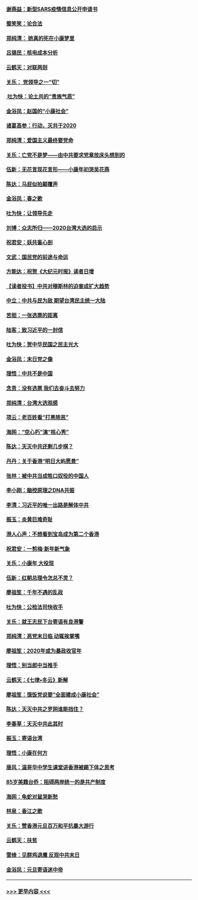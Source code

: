 #### [谢燕益：新型SARS疫情信息公开申请书](../pages/nsc993/n11808840.md?t=01220031) 
#### [蜀笑笑：论合法](../pages/nsc993/n11808064.md?t=01220031) 
#### [郑纯清： 她真的死在小康梦里](../pages/nsc993/n11806623.md?t=01220031) 
#### [吕锡民：核电成本分析](../pages/nsc993/n11806284.md?t=01220031) 
#### [云鹤天：对联两则](../pages/nsc993/n11805957.md?t=01220031) 
#### [关乐： 党领导之一“切”](../pages/nsc993/n11804505.md?t=01220031) 
#### [ 吐为快：论土共的“贵族气质”](../pages/nsc993/n11804490.md?t=01220031) 
#### [金浴凤：赵国的“小康社会”](../pages/nsc993/n11804452.md?t=01220031) 
#### [诸葛高参：行动，灭共于2020](../pages/nsc993/n11804120.md?t=01220031) 
#### [郑纯清：爱国主义最终要党命](../pages/nsc993/n11802197.md?t=01220031) 
#### [关乐：亡党不是梦——由中共要求党章放床头想到的](../pages/nsc993/n11802156.md?t=01220031) 
#### [伍新：无花言现花言形——小康年初哭吴花燕](../pages/nsc993/n11800044.md?t=01220031) 
#### [陈达：马屁似拍颠覆声](../pages/nsc993/n11800010.md?t=01220031) 
#### [金浴凤：春之歌](../pages/nsc993/n11797687.md?t=01220031) 
#### [吐为快：让领导先走](../pages/nsc993/n11797512.md?t=01220031) 
#### [刘博：众志所归——2020台湾大选的启示](../pages/nsc993/n11796878.md?t=01220031) 
#### [祝君安：妖共畜心剖](../pages/nsc993/n11794273.md?t=01220031) 
#### [文武：国民党的前途与命运](../pages/nsc993/n11794198.md?t=01220031) 
#### [方能达：祝贺《大纪元时报》读者日增](../pages/nsc993/n11793807.md?t=01220031) 
#### [【读者投书】中共对穆斯林的迫害成扩大趋势](../pages/nsc993/n11791371.md?t=01220031) 
#### [中立：中共与民为敌 期望台湾民主统一大陆](../pages/nsc993/n11790392.md?t=01220031) 
#### [苦胆：一张选票的距离](../pages/nsc993/n11788914.md?t=01220031) 
#### [陆客：致习近平的一封信](../pages/nsc993/n11788867.md?t=01220031) 
#### [吐为快：贺中华民国之民主光大](../pages/nsc993/n11788618.md?t=01220031) 
#### [金浴凤：末日党之像](../pages/nsc993/n11787475.md?t=01220031) 
#### [理悟：中共不是中国](../pages/nsc993/n11787463.md?t=01220031) 
#### [念贲：没有选票  我们去奋斗去努力](../pages/nsc993/n11787398.md?t=01220031) 
#### [郑纯清：台湾大选观感](../pages/nsc993/n11786210.md?t=01220031) 
#### [项云：老百姓看“打黑除恶”](../pages/nsc993/n11785398.md?t=01220031) 
#### [海网：“空心朽”演“核心秀”](../pages/nsc993/n11783874.md?t=01220031) 
#### [陈达：天灭中共还剩几步棋？](../pages/nsc993/n11783719.md?t=01220031) 
#### [丹丹：关于香港“明日大屿愿景”](../pages/nsc993/n11783273.md?t=01220031) 
#### [张林：被中共当成牲口奴役的中国人](../pages/nsc993/n11782397.md?t=01220031) 
#### [李小刚：脑控原理之DNA共振](../pages/nsc993/n11780962.md?t=01220031) 
#### [李清：习近平的唯一出路是解体中共](../pages/nsc993/n11780866.md?t=01220031) 
#### [振玉：炎黄巨难奇耻](../pages/nsc993/n11779632.md?t=01220031) 
#### [港人心声：不想看到宝岛成为第二个香港](../pages/nsc993/n11778817.md?t=01220031) 
#### [祝君安：一剪梅‧新年新气象](../pages/nsc993/n11776340.md?t=01220031) 
#### [关乐：小康年 大役现](../pages/nsc993/n11774213.md?t=01220031) 
#### [伍新：红朝总理令怎总不灵？](../pages/nsc993/n11770813.md?t=01220031) 
#### [廖祖笙：千年不遇的乱政](../pages/nsc993/n11770373.md?t=01220031) 
#### [吐为快：公检法司快收手](../pages/nsc993/n11770359.md?t=01220031) 
#### [关乐：就王志民下台寄语有良港警](../pages/nsc993/n11769903.md?t=01220031) 
#### [郑纯清：恶党末日临 动辄挨掌嘴](../pages/nsc993/n11769356.md?t=01220031) 
#### [廖祖笙：2020年或为暴政收官年](../pages/nsc993/n11768216.md?t=01220031) 
#### [理悟：别当郎中当推手](../pages/nsc993/n11768243.md?t=01220031) 
#### [云鹤天：《七律▪冬云》新解](../pages/nsc993/n11768204.md?t=01220031) 
#### [廖祖笙：饿饭党说要“全面建成小康社会”](../pages/nsc993/n11767482.md?t=01220031) 
#### [陈达：天灭中共之罗网谁能挡住？](../pages/nsc993/n11767465.md?t=01220031) 
#### [李春草：天灭中共此其时](../pages/nsc993/n11767452.md?t=01220031) 
#### [振玉：寄语台湾](../pages/nsc993/n11767432.md?t=01220031) 
#### [理悟：小康在何方](../pages/nsc993/n11767394.md?t=01220031) 
#### [唐风：温哥华中学生课堂讲香港被踢下体之思考](../pages/nsc993/n11766848.md?t=01220031) 
#### [85岁美籍台侨：阻碍两岸统一的是共产制度](../pages/nsc993/n11765043.md?t=01220031) 
#### [海网：龟蛇对鼠哭新愁](../pages/nsc993/n11764895.md?t=01220031) 
#### [林泉：香江之歌](../pages/nsc993/n11764415.md?t=01220031) 
#### [关乐：赞香港元旦百万和平抗暴大游行](../pages/nsc993/n11764382.md?t=01220031) 
#### [云鹤天：扶贫](../pages/nsc993/n11764245.md?t=01220031) 
#### [雪绮：见群鸡退鹰  反观中共末日](../pages/nsc993/n11762112.md?t=01220031) 
#### [金浴凤：元旦寄语迷中帝](../pages/nsc993/n11761788.md?t=01220031) 

----
#### [ >>> 更早内容 <<< ](../indexes/nsc993-earlier.md)
